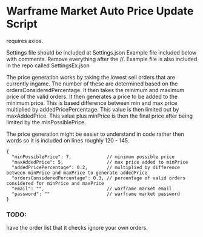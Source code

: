 # Warframe Market Auto Price Update Script

requires axios.

Settings file should be included at Settings.json Example file included below with comments. Remove everything after the //. Example file is also included in the repo called SettingsEx.json

The price generation works by taking the lowest sell orders that are currently ingame. The number of these are determined based on the ordersConsideredPercentage. It then takes the minimum and maximum price of the valid orders. It then generates a price to be added to the minimum price. This is based difference between min and max price multiplied by addedPricePercentage. This value is then limited out by maxAddedPrice. This value plus minPrice is then the final price after being limited by the minPossiblePrice.

The price generation might be easier to understand in code rather then words so it is included on lines roughly 120 - 145.

```
{
  "minPossiblePrice": 7,             // minimum possible price
  "maxAddedPrice": 5,                // max price added to minPrice
  "addedPricePercentage": 0.2,       // multiplied by difference between minPrice and maxPrice to generate addedPrice
  "ordersConsideredPercentage": 0.3, // percentage of valid orders considered for minPrice and maxPrice
  "email": "",                       // warframe market email
  "password": ""                     // warframe market password
}
```

### TODO:

have the order list that it checks ignore your own orders.
